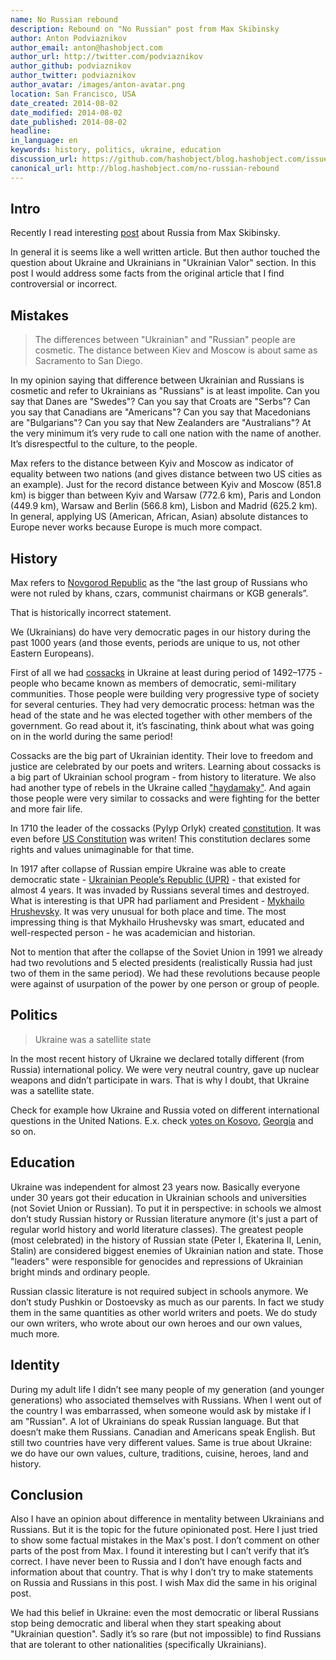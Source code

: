 ```yaml
---
name: No Russian rebound
description: Rebound on "No Russian" post from Max Skibinsky
author: Anton Podviaznikov
author_email: anton@hashobject.com
author_url: http://twitter.com/podviaznikov
author_github: podviaznikov
author_twitter: podviaznikov
author_avatar: /images/anton-avatar.png
location: San Francisco, USA
date_created: 2014-08-02
date_modified: 2014-08-02
date_published: 2014-08-02
headline:
in_language: en
keywords: history, politics, ukraine, education
discussion_url: https://github.com/hashobject/blog.hashobject.com/issues/18
canonical_url: http://blog.hashobject.com/no-russian-rebound
---
```


## Intro

Recently I read interesting [post](https://www.evernote.com/shard/s3/sh/64926e07-83b7-47f2-8d66-42519ca42e42/56cd665b9cd6ebc659ed7a79b4dd770a) about Russia from Max Skibinsky.

In general it is seems like a well written article. But then author touched the question about Ukraine and Ukrainians in "Ukrainian Valor" section. In this post I would address some facts from the original article that I find controversial or incorrect.


## Mistakes

>The differences between "Ukrainian" and "Russian" people are cosmetic. The distance between Kiev and Moscow is about same as Sacramento to San Diego.

In my opinion saying that difference between Ukrainian and Russians is cosmetic and refer to Ukrainians as "Russians"  is at least impolite.
Can you say that Danes are "Swedes"? Can you say that Croats are "Serbs"? Can you say that Canadians are "Americans"? Can you say that Macedonians are "Bulgarians"? Can you say that New Zealanders are "Australians"? At the very minimum it’s very rude to call one nation with the name of another. It’s disrespectful to the culture, to the people.


Max refers to the distance between Kyiv and Moscow as indicator of equality between two nations (and gives distance between two US cities as an example). Just for the record distance between Kyiv and Moscow (851.8 km) is bigger than between Kyiv and Warsaw (772.6 km), Paris and London (449.9 km),  Warsaw and Berlin (566.8 km), Lisbon and Madrid (625.2 km). In general, applying US (American, African, Asian) absolute distances to Europe never works because Europe is much more compact.


## History

Max refers to [Novgorod Republic](http://en.wikipedia.org/wiki/Novgorod_Republic) as the “the last group of Russians who were not ruled by khans, czars, communist chairmans or KGB generals”.

That is historically incorrect statement.


We (Ukrainians) do have very democratic pages in our history during the past 1000 years (and those events, periods are unique to us, not other Eastern Europeans).

First of all we had [cossacks](http://en.wikipedia.org/wiki/Zaporozhian_Cossacks) in Ukraine at
least during period of 1492–1775  - people who became known as members of democratic, semi-military communities. Those people were building very progressive type of society for several centuries. They had very democratic process: hetman was the head of the state and he was elected together with other members of the government. Go read about it, it’s fascinating, think about what was going on in the world during the same period!

Cossacks are the big part of Ukrainian identity. Their love to freedom and justice are celebrated by our poets and writers. Learning about cossacks is a big part of Ukrainian school program - from history to literature.
We also had another type of rebels in the Ukraine called ["haydamaky"](http://en.wikipedia.org/wiki/Haidamaka).
And again those people were very similar to cossacks and were fighting for the better and more fair life.

In 1710 the leader of the cossacks (Pylyp Orlyk) created
[constitution](http://en.wikipedia.org/wiki/Constitution_of_Pylyp_Orlyk). It was even before
[US Constitution](http://en.wikipedia.org/wiki/United_States_Constitution) was writen! This
constitution declares some rights and values unimaginable for that time.

In 1917 after collapse of Russian empire Ukraine was able to create democratic state -
[Ukrainian People’s Republic (UPR)](http://en.wikipedia.org/wiki/Ukrainian_People's_Republic) -  that existed for almost 4 years. It was invaded by Russians several times and destroyed.
What is interesting is that UPR had parliament and President -
[Mykhailo Hrushevsky](http://en.wikipedia.org/wiki/Mykhailo_Hrushevsky).
It was very unusual for both place and time. The most impressing thing is that Mykhailo Hrushevsky was smart, educated and well-respected person - he was academician and historian.

Not to mention that after the collapse of the Soviet Union in 1991 we already had two revolutions and 5 elected presidents (realistically Russia had just two of them in the same period). We had these revolutions because people were against of usurpation of the power by one person or group of people.


## Politics

>Ukraine was a satellite state

In the most recent history of Ukraine we declared totally different (from Russia) international policy. We were very neutral country, gave up nuclear weapons and didn’t participate in wars.
That is why I doubt, that Ukraine was a satellite state.

Check for example how Ukraine and Russia voted on different international questions in the United Nations. E.x. check [votes on Kosovo](http://unbisnet.un.org:8080/ipac20/ipac.jsp?session=14B6698V585J8.8756&menu=search&aspect=power&npp=50&ipp=20&spp=20&profile=voting&ri=5&source=~%21horizon&index=.VW&term=Kosovo&x=0&y=0&aspect=power), [Georgia](http://unbisnet.un.org:8080/ipac20/ipac.jsp?session=14B6698V585J8.8756&menu=search&aspect=power&npp=50&ipp=20&spp=20&profile=voting&ri=2&matchopt=0%7C0&source=~%21horizon&index=.VW&term=Georgia&x=14&y=13&aspect=power) and so on.


## Education

Ukraine was independent for almost 23 years now.
Basically everyone under 30 years got their education in Ukrainian schools and universities (not Soviet Union or Russian). To put it in perspective: in schools we almost don’t study Russian history or Russian literature anymore (it's just a part of regular world history and world literature classes). The greatest people (most celebrated) in the history of Russian state (Peter I,  Ekaterina II, Lenin, Stalin) are considered biggest enemies of Ukrainian nation and state. Those "leaders" were responsible for genocides and repressions of Ukrainian bright minds and ordinary people.

Russian classic literature is not required subject in schools anymore. We don’t study Pushkin or Dostoevsky as much as our parents. In fact we study them in the same quantities as other world writers and poets.
We do study our own writers, who wrote about our own heroes and our own values, much more.


## Identity

During my adult life I didn’t see many people of my generation (and younger generations) who associated themselves with Russians. When I went out of the country I was embarrassed, when someone would ask by mistake if I am "Russian". A lot of Ukrainians do speak Russian language. But that doesn’t make them Russians. Canadian and Americans speak English. But still two countries have very different values. Same is true about Ukraine: we do have our own values, culture, traditions, cuisine, heroes, land and history.



## Conclusion

Also I  have an opinion about difference in mentality between Ukrainians and Russians. But it is the topic for the future opinionated post. Here I just tried to show some factual mistakes in the Max's post.
I don’t comment on other parts of the post from Max. I found it interesting but I can’t verify that it’s correct. I have never been to Russia and I don’t have enough facts and information about that country. That is why I don’t try to make statements on Russia and Russians in this post. I wish Max did the same in his original post.

We had this belief in Ukraine: even the most democratic or liberal Russians stop being democratic and liberal when they start speaking about "Ukrainian question". Sadly it’s so rare (but not impossible) to find Russians that are tolerant to other nationalities (specifically Ukrainians).
